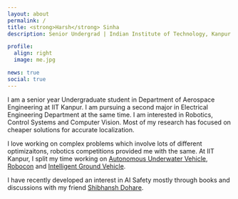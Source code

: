 ```yaml
---
layout: about
permalink: /
title: <strong>Harsh</strong> Sinha
description: Senior Undergrad | Indian Institute of Technology, Kanpur | Aerospace Engineering | Electrical Engineering

profile:
  align: right
  image: me.jpg

news: true
social: true
---
```


I am a senior year Undergraduate student in Department of Aerospace Engineering at IIT Kanpur.
I am pursuing a second major in Electrical Engineering Department at the same time. I am interested in Robotics, Control Systems and Computer Vision. Most of my research has focused on cheaper solutions for accurate localization.

I love working on complex problems which involve lots of different optimizaitons, robotics competitions provided me with the same. At IIT Kanpur, I split my time working on [Autonomous Underwater Vehicle](http://auviitk.com), [Robocon](http://students.iitk.ac.in/robocon/) and [Intelligent Ground Vehicle](https://igvc-iitk.github.io/).

I have recently developed an interest in AI Safety mostly through books and discussions with my friend [Shibhansh Dohare](http://shibhansh.github.io/).
